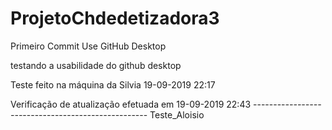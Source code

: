 # ProjetoChdedetizadora3
Primeiro Commit Use GitHub Desktop

testando a usabilidade do github desktop

Teste feito na máquina da Silvia 19-09-2019 22:17

Verificação de atualização efetuada em 19-09-2019 22:43
--------*------------*------------*-----------*--------
Teste_Aloisio 
